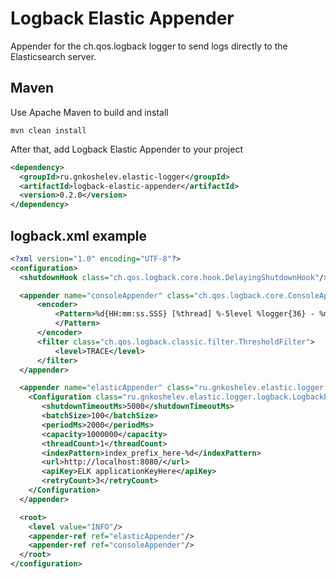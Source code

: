 # Logback Elastic Appender
Appender for the ch.qos.logback logger to send logs directly to the Elasticsearch server.

## Maven
Use Apache Maven to build and install
```
mvn clean install
```

After that, add Logback Elastic Appender to your project
```xml
<dependency>
  <groupId>ru.gnkoshelev.elastic-logger</groupId>
  <artifactId>logback-elastic-appender</artifactId>
  <version>0.2.0</version>
</dependency>
```

## logback.xml example
```xml
<?xml version="1.0" encoding="UTF-8"?>
<configuration>
  <shutdownHook class="ch.qos.logback.core.hook.DelayingShutdownHook"/>

  <appender name="consoleAppender" class="ch.qos.logback.core.ConsoleAppender">
      <encoder>
          <Pattern>%d{HH:mm:ss.SSS} [%thread] %-5level %logger{36} - %msg %n
          </Pattern>
      </encoder>
      <filter class="ch.qos.logback.classic.filter.ThresholdFilter">
          <level>TRACE</level>
      </filter>
  </appender>

  <appender name="elasticAppender" class="ru.gnkoshelev.elastic.logger.logback.LogbackElasticAppender">
    <Configuration class="ru.gnkoshelev.elastic.logger.logback.LogbackElasticConfiguration">
       <shutdownTimeoutMs>5000</shutdownTimeoutMs>
       <batchSize>100</batchSize>
       <periodMs>2000</periodMs>
       <capacity>1000000</capacity>
       <threadCount>1</threadCount>
       <indexPattern>index_prefix_here-%d</indexPattern>
       <url>http://localhost:8080/</url>
       <apiKey>ELK applicationKeyHere</apiKey>
       <retryCount>3</retryCount>
    </Configuration>
  </appender>

  <root>
    <level value="INFO"/>
    <appender-ref ref="elasticAppender"/>
    <appender-ref ref="consoleAppender"/>
  </root>
</configuration>
```